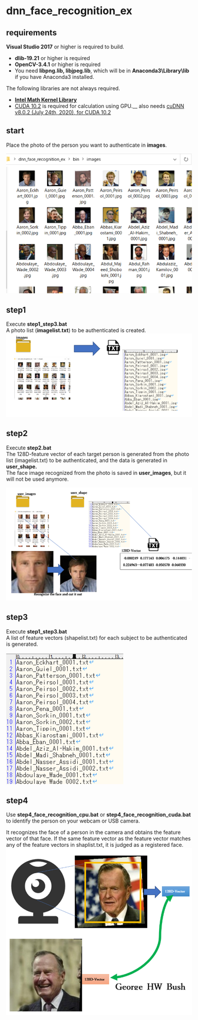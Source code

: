 # dnn_face_recognition_ex

## requirements
**Visual Studio 2017** or higher is required to build.  

- **dlib-19.21** or higher is required
- **OpenCV-3.4.1** or higher is required
- You need **libpng.lib, libjpeg.lib**, which will be in **Anaconda3\Library\lib** if you have Anaconda3 installed.

The following libraries are not always required.  
- **[Intel Math Kernel Library](https://software.intel.com/content/www/us/en/develop/tools/math-kernel-library.html)**
- [CUDA 10.2](https://developer.nvidia.com/cuda-10.2-download-archive) is required for calculation using GPU.__
also needs [cuDNN v8.0.2 (July 24th, 2020), for CUDA 10.2](https://developer.nvidia.com/cudnn)


## start  
Place the photo of the person you want to authenticate in **images**.  

<img src="./images/image00.png"/>

## step1  
Execute **step1_step3.bat**  
A photo list (**imagelist.txt**) to be authenticated is created.  
<img src="./images/image05.png"/>  

## step2  
Execute **step2.bat**  
The 128D-feature vector of each target person is generated from the photo list (imagelist.txt) to be authenticated, and the data is generated in **user_shape.**  
The face image recognized from the photo is saved in **user_images**, but it will not be used anymore.  

<img src="./images/image06.png"/>  

## step3  
Execute **step1_step3.bat**  
A list of feature vectors (shapelist.txt) for each subject to be authenticated is generated.  

<img src="./images/image04.png"/>  

## step4
Use **step4_face_recognition_cpu.bat** or **step4_face_recognition_cuda.bat** to identify the person on your webcam or USB camera.  

It recognizes the face of a person in the camera and obtains the feature vector of that face.
If the same feature vector as the feature vector matches any of the feature vectors in shaplist.txt, it is judged as a registered face.  
<img src="./images/image07.png"/>  
